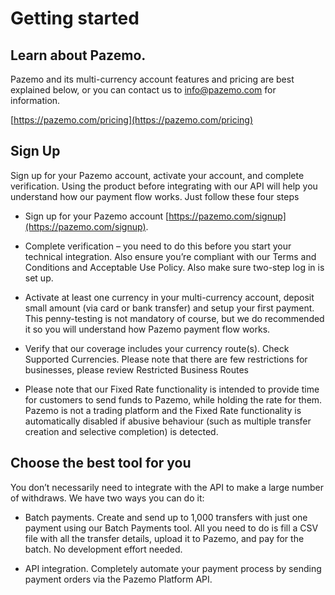 # Getting started

## Learn about Pazemo.

Pazemo and its multi-currency account features and pricing are best explained below, or you can contact us to info@pazemo.com for information.

[https://pazemo.com/pricing](https://pazemo.com/pricing)


## Sign Up

Sign up for your Pazemo account, activate your account, and complete verification.
Using the product before integrating with our API will help you understand how our payment flow works. Just follow these four steps

- Sign up for your Pazemo account [https://pazemo.com/signup](https://pazemo.com/signup).

- Complete verification – you need to do this before you start your technical integration. Also ensure you’re compliant with our Terms and Conditions and Acceptable Use Policy. Also make sure two-step log in is set up.

- Activate at least one currency in your multi-currency account, deposit small amount (via card or bank transfer) and setup your first payment. This penny-testing is not mandatory of course, but we do recommended it so you will understand how Pazemo payment flow works.

- Verify that our coverage includes your currency route(s). Check Supported Currencies. Please note that there are few restrictions for businesses, please review Restricted Business Routes

- Please note that our Fixed Rate functionality is intended to provide time for customers to send funds to Pazemo, while holding the rate for them. Pazemo is not a trading platform and the Fixed Rate functionality is automatically disabled if abusive behaviour (such as multiple transfer creation and selective completion) is detected.

## Choose the best tool for you

You don’t necessarily need to integrate with the API to make a large number of withdraws. We have two ways you can do it:

- Batch payments. Create and send up to 1,000 transfers with just one payment using our Batch Payments tool. All you need to do is fill a CSV file with all the transfer details, upload it to Pazemo, and pay for the batch. No development effort needed.

- API integration. Completely automate your payment process by sending payment orders via the Pazemo Platform API.